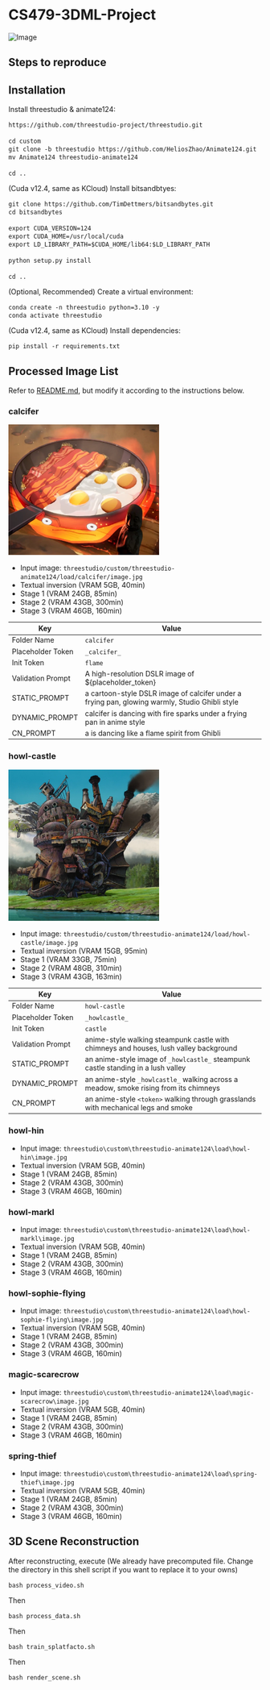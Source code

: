 # CS479-3DML-Project
![Image](https://github.com/user-attachments/assets/a6b3746b-a8b2-4203-8ac8-ee6771c03ba6)

## Steps to reproduce

## Installation

Install threestudio & animate124:

```
https://github.com/threestudio-project/threestudio.git

cd custom
git clone -b threestudio https://github.com/HeliosZhao/Animate124.git
mv Animate124 threestudio-animate124

cd ..
```

(Cuda v12.4, same as KCloud) Install bitsandbtyes:

```
git clone https://github.com/TimDettmers/bitsandbytes.git
cd bitsandbytes

export CUDA_VERSION=124
export CUDA_HOME=/usr/local/cuda
export LD_LIBRARY_PATH=$CUDA_HOME/lib64:$LD_LIBRARY_PATH

python setup.py install

cd ..
```

(Optional, Recommended) Create a virtual environment:

```
conda create -n threestudio python=3.10 -y
conda activate threestudio
```

(Cuda v12.4, same as KCloud) Install dependencies:

```
pip install -r requirements.txt
```

## Processed Image List

Refer to [README.md](threestudio/custom/threestudio-animate124/README.md), but modify it according to the instructions below.

### calcifer

<img src="threestudio/custom/threestudio-animate124/load/calcifer/image.jpg" alt="calcifer" width="300"/>

- Input image: `threestudio/custom/threestudio-animate124/load/calcifer/image.jpg`
- Textual inversion (VRAM 5GB, 40min)
- Stage 1 (VRAM 24GB, 85min)
- Stage 2 (VRAM 43GB, 300min)
- Stage 3 (VRAM 46GB, 160min)

| Key               | Value                                                                                          |
| ----------------- | ---------------------------------------------------------------------------------------------- |
| Folder Name       | `calcifer`                                                                                     |
| Placeholder Token | `_calcifer_`                                                                                   |
| Init Token        | `flame`                                                                                        |
| Validation Prompt | A high-resolution DSLR image of ${placeholder_token}                                           |
| STATIC_PROMPT     | a cartoon-style DSLR image of calcifer under a frying pan, glowing warmly, Studio Ghibli style |
| DYNAMIC_PROMPT    | calcifer is dancing with fire sparks under a frying pan in anime style                         |
| CN_PROMPT         | a <token> is dancing like a flame spirit from Ghibli                                           |

### howl-castle

<img src="threestudio/custom/threestudio-animate124/load/howl-castle/image.jpg" alt="howl-castle" width="300"/>

- Input image: `threestudio/custom/threestudio-animate124/load/howl-castle/image.jpg`
- Textual inversion (VRAM 15GB, 95min)
- Stage 1 (VRAM 33GB, 75min)
- Stage 2 (VRAM 48GB, 310min)
- Stage 3 (VRAM 43GB, 163min)

| Key               | Value                                                                                 |
| ----------------- | ------------------------------------------------------------------------------------- |
| Folder Name       | `howl-castle`                                                                         |
| Placeholder Token | `_howlcastle_`                                                                        |
| Init Token        | `castle`                                                                              |
| Validation Prompt | anime-style walking steampunk castle with chimneys and houses, lush valley background |
| STATIC_PROMPT     | an anime-style image of `_howlcastle_` steampunk castle standing in a lush valley     |
| DYNAMIC_PROMPT    | an anime-style `_howlcastle_` walking across a meadow, smoke rising from its chimneys |
| CN_PROMPT         | an anime-style `<token>` walking through grasslands with mechanical legs and smoke    |

### howl-hin

- Input image: `threestudio\custom\threestudio-animate124\load\howl-hin\image.jpg`
- Textual inversion (VRAM 5GB, 40min)
- Stage 1 (VRAM 24GB, 85min)
- Stage 2 (VRAM 43GB, 300min)
- Stage 3 (VRAM 46GB, 160min)

### howl-markl

- Input image: `threestudio\custom\threestudio-animate124\load\howl-markl\image.jpg`
- Textual inversion (VRAM 5GB, 40min)
- Stage 1 (VRAM 24GB, 85min)
- Stage 2 (VRAM 43GB, 300min)
- Stage 3 (VRAM 46GB, 160min)

### howl-sophie-flying

- Input image: `threestudio\custom\threestudio-animate124\load\howl-sophie-flying\image.jpg`
- Textual inversion (VRAM 5GB, 40min)
- Stage 1 (VRAM 24GB, 85min)
- Stage 2 (VRAM 43GB, 300min)
- Stage 3 (VRAM 46GB, 160min)

### magic-scarecrow

- Input image: `threestudio\custom\threestudio-animate124\load\magic-scarecrow\image.jpg`
- Textual inversion (VRAM 5GB, 40min)
- Stage 1 (VRAM 24GB, 85min)
- Stage 2 (VRAM 43GB, 300min)
- Stage 3 (VRAM 46GB, 160min)

### spring-thief

- Input image: `threestudio\custom\threestudio-animate124\load\spring-thief\image.jpg`
- Textual inversion (VRAM 5GB, 40min)
- Stage 1 (VRAM 24GB, 85min)
- Stage 2 (VRAM 43GB, 300min)
- Stage 3 (VRAM 46GB, 160min)

## 3D Scene Reconstruction
After reconstructing, execute (We already have precomputed file. Change the directory in this shell script if you want to replace it to your owns)
```
bash process_video.sh
```
Then
```
bash process_data.sh
```
Then
```
bash train_splatfacto.sh
```
Then
```
bash render_scene.sh
```

